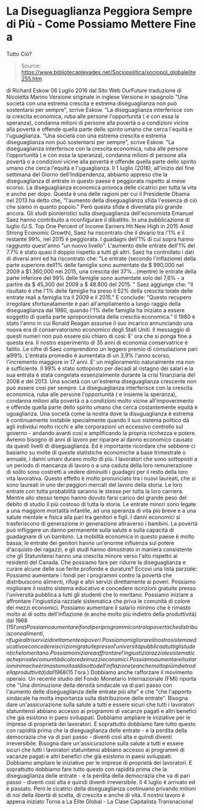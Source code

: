 # La Diseguaglianza Peggiora Sempre di Più - Come Possiamo Mettere Fine a 
Tutto Ciò?

> Source: https://www.bibliotecapleyades.net/Sociopolitica/sociopol_globalelite255.htm

di Richard Eskow
06 Luglio 2016
dal Sito Web OurFuture
traduzione di Nicoletta Marino
Versione originale in inglese
Versione in spagnolo
"Una società con una estrema crescita e estrema diseguaglianza non può sostentarsi per sempre", scrive Eskow. "La diseguaglianza interferisce con la crescita economica, ruba alle persone l'opportunità ( e con essa la speranza), condanna milioni di persone alla povertà o a condizioni vicine alla povertà e offende quella parte dello spirito umano che cerca l'equità e l'uguaglianza.
"Una società con una estrema crescita e estrema diseguaglianza non può sostentarsi per sempre", scrive Eskow.
"La diseguaglianza interferisce con la crescita economica, ruba alle persone l'opportunità ( e con essa la speranza), condanna milioni di persone alla povertà o a condizioni vicine alla povertà e offende quella parte dello spirito umano che cerca l'equità e l'uguaglianza.
Il 1 luglio (2016), all'inizio del fine settimana del Giorno dell'Indipendenza, abbiamo appreso che la diseguaglianza di entrate in questo paese è peggiorata rispetto al mese scorso. La diseguaglianza economica provoca delle cicatrici per tutta la vita e anche per dopo.
Questa è una delle ragioni per cui il Presidente Obama nel 2013 ha detto che,
"l'aumento della diseguaglianza sfida l'essenza di ciò che siamo in quanto popolo."
Però questa sfida è diventata più grande ancora.
Gli studi pionieristici sulla diseguaglianza dell'economista Emanuel Saez hanno contribuito a riconfigurare il dibattito.
In una pubblicazione di luglio (U.S. Top One Percent of Income Earners Hit New High in 2015 Amid Strong Economic Growth), Saez ha riscontrato che il divario tra l'1% e il restante 99%, nel 2015 è peggiorata.
I guadagni dell'1% di cui sopra hanno raggiunto quest'anno "un nuovo livello". L'aumento delle entrate dell'1% del 7.7% è stato quasi il doppio rispetto a tutti gli altri.
Saez ha controllato i dati di diversi anni ed ha riscontrato che:
"Le entrate (secondo l'inflazione) della parte superiore dell1% delle famiglie sono aumentate da $ 990,000 nel 2009 a $1.360,000 nel 2015, una crescita del 37%...(mentre) le entrate della parte inferiore del 99% delle famiglie sono aumentate solo del 7,6% - a partire da $ 45,300 del 2009 a $ 48.800 del 2015. "
Saez aggiunge che:
"Il risultato è che l'1% delle famiglie ha preso il 52% della crescita totale delle entrate reali a famiglia tra il 2009 e il 2015."
E conclude:
"Questo recupero irregolare sfortunatamente è pari all'ampliamento a lungo raggio della diseguaglianza dal 1980, quando l'1% delle famiglia ha iniziato a essere soggetto di quella parte sproporzionata della crescita economica."
Il 1980 è stato l'anno in cui Ronald Reagan assunse il suo incarico annunciando una nuova era di conservatorismo economico degli Stati Uniti.
Il messaggio di questi numeri non può essere più chiaro di così:
E' ora che si ponga fine a questa era.
Il nostro esperimento di 35 anni di economia conservatrice è fallito.
Le cifre di Saez comprendono un leggero premio di consolazione pari al99%. L'entrata promedio è aumentata di un 3,9% l'anno scorso, l'incremento maggiore in 17 anni. E' un miglioramento naturalmente ma non è sufficiente.
Il 99% è stato sottoposto per decadi al ristagno dei salari e la sua entrata è stata congelata essenzialmente durante la crisi finanziaria del 2008 e del 2013.
Una società con un'estrema diseguaglianza crescente non può essere così per sempre. La diseguaglianza interferisce con la crescita economica, ruba alle persone l'opportunità ( e insieme la speranza), condanna milioni alla povertà o a condizioni molto vicine all'impoverimento e offende quella parte dello spirito umano che cerca costantemente equità e uguaglianza.
Una società come la nostra dove la disuguaglianza è estrema è continuamente instabile specialmente quando il suo sistema politico dà agli individui molto ricchi e alle corporazioni un eccessivo controllo sul governo - andando avanti così e amplificando la propria ricchezza e potere.
Avremo bisogno di anni di lavoro per riparare al danno economico causato da questi livelli di diseguaglianza.
Ed è importante ricordare che sebbene ci basiamo su molte di queste statistiche economiche a base trimestrale o annuale, i danni umani durano molto di più.
I lavoratori che sono sottoposti a un periodo di mancanza di lavoro o a una caduta della loro remunerazione di solito sono costretti a vedere diminuiti i guadagni per il resto della loro vita lavorativa. Questo effetto è molto pronunciato tra i nuovi laureati, che si sono laureati in uno dei peggiori mercati del lavoro della storia.
Le loro entrate con tutta probabilità saranno le stesse per tutta la loro carriera. Mentre allo stesso tempo hanno dovuto farsi carico del grande peso del debito di studio il più costoso di tutta la storia.
Le entrate minori sono legate a una maggiore mortalità infantile, ad una speranza di vita più breve e a una salute mentale e fisica alla pari tra genitori e figli.
I danni economici si trasferiscono di generazione in generazione attraverso i bambini. La povertà può infliggere un danno permanente sulla salute e sulla capacità di guadagnare di un bambino.
La mobilità economica in questo paese è molto bassa; le entrate dei genitori hanno un'enorme influenza sul potere d'acquisto dei ragazzi, e gli studi hanno dimostrato in maniera consistente che gli Statunitensi hanno una crescita minore verso l'alto rispetto ai residenti del Canada.
Che possiamo fare per ridurre la diseguaglianza e curare alcune delle sue ferite profonde e durature?
Eccovi una lista parziale:
Possiamo aumentare i fondi per i programmi contro la povertà che distribuiscono alimenti, rifugi e altri servizi direttamente ai poveri. Possiamo migliorare il nostro sistema educativo e concedere iscrizioni gratuite presso l'università pubblica a tutti gli studenti che lo meritano. Possiamo iniziare a affrontare l'ingiustizia razziale sistematica che priva le comunità di colore dei mezzi economici. Possiamo aumentare il salario minimo che è rimasto molto al di sotto dell'inflazione (e anche molto più indietro della produttività) dal 1968 ($15 l'ora )
Possiamo aumentare i fondi per i programmi contro la povertà che distribuiscono alimenti, rifugi e altri servizi direttamente ai poveri.
Possiamo migliorare il nostro sistema educativo e concedere iscrizioni gratuite presso l'università pubblica a tutti gli studenti che lo meritano.
Possiamo iniziare a affrontare l'ingiustizia razziale sistematica che priva le comunità di colore dei mezzi economici.
Possiamo aumentare il salario minimo che è rimasto molto al di sotto dell'inflazione (e anche molto più indietro della produttività) dal 1968 ($15 l'ora )
Dobbiamo anche rafforzare il movimento operaio.
Un recente studio del Fondo Monetario Internazionale (FMI) riporta che
"Una diminuzione della densità sindacale va di pari passo con l'aumento delle diseguaglianza delle entrate più alte" e che "che l'apporto sindacale ha molta importanza sulla distribuzione delle entrate".
Bisogna dare un'assicurazione sulla salute a tutti e essere sicuri che tutti i lavoratori statunitensi abbiano accesso ai programmi di vacanze pagati e altri benefici che già esistono in paesi sviluppati. Dobbiamo ampliare le iniziative per le imprese di proprietà dei lavoratori. E soprattutto dobbiamo fare tutto questo con rapidità prima che la diseguaglianza delle entrate - e la perdita della democrazia che va di pari passo - diventi così alta e quindi diventi irreversibile.
Bisogna dare un'assicurazione sulla salute a tutti e essere sicuri che tutti i lavoratori statunitensi abbiano accesso ai programmi di vacanze pagati e altri benefici che già esistono in paesi sviluppati.
Dobbiamo ampliare le iniziative per le imprese di proprietà dei lavoratori.
E soprattutto dobbiamo fare tutto questo con rapidità prima che la diseguaglianza delle entrate - e la perdita della democrazia che va di pari passo - diventi così alta e quindi diventi irreversibile.
Il 4 luglio è arrivato ed è passato.
Però le cicatrici della diseguaglianza continuano privando milioni di noi della libertà di scelta, di crescita e anche di vita.
Il nostro lavoro è appena iniziato
Torna a La Elite Global - La Clase Capitalista Transnacional
